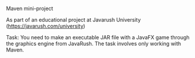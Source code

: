 Maven mini-project

As part of an educational project at Javarush University 
(https://javarush.com/university)

Task: You need to make an executable JAR file with a JavaFX game through the graphics engine from JavaRush.
The task involves only working with Maven.